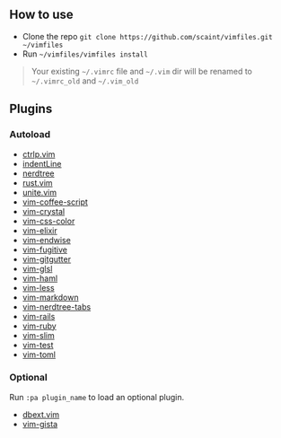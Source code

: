## How to use

* Clone the repo `git clone https://github.com/scaint/vimfiles.git ~/vimfiles`
* Run `~/vimfiles/vimfiles install`

> Your existing `~/.vimrc` file and `~/.vim` dir will be renamed to `~/.vimrc_old` and `~/.vim_old`

## Plugins

### Autoload

* [ctrlp.vim](https://github.com/kien/ctrlp.vim)
* [indentLine](https://github.com/Yggdroot/indentLine)
* [nerdtree](https://github.com/scrooloose/nerdtree)
* [rust.vim](https://github.com/wting/rust.vim)
* [unite.vim](https://github.com/Shougo/unite.vim)
* [vim-coffee-script](https://github.com/kchmck/vim-coffee-script)
* [vim-crystal](https://github.com/rhysd/vim-crystal)
* [vim-css-color](https://github.com/ap/vim-css-color)
* [vim-elixir](https://github.com/elixir-lang/vim-elixir)
* [vim-endwise](https://github.com/tpope/vim-endwise)
* [vim-fugitive](https://github.com/tpope/vim-fugitive)
* [vim-gitgutter](https://github.com/airblade/vim-gitgutter)
* [vim-glsl](https://github.com/tikhomirov/vim-glsl)
* [vim-haml](https://github.com/tpope/vim-haml)
* [vim-less](https://github.com/groenewege/vim-less)
* [vim-markdown](https://github.com/plasticboy/vim-markdown)
* [vim-nerdtree-tabs](https://github.com/jistr/vim-nerdtree-tabs)
* [vim-rails](https://github.com/tpope/vim-rails)
* [vim-ruby](https://github.com/vim-ruby/vim-ruby)
* [vim-slim](https://github.com/slim-template/vim-slim)
* [vim-test](https://github.com/janko-m/vim-test)
* [vim-toml](https://github.com/cespare/vim-toml)

### Optional

Run `:pa plugin_name` to load an optional plugin.

* [dbext.vim](https://github.com/vim-scripts/dbext.vim)
* [vim-gista](https://github.com/lambdalisue/vim-gista)
